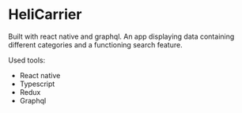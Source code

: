 # HeliCarrier

Built with react native and graphql.
An app displaying data containing different categories and a functioning search feature.

 Used tools:
 - React native 
 - Typescript
 - Redux
 - Graphql 
